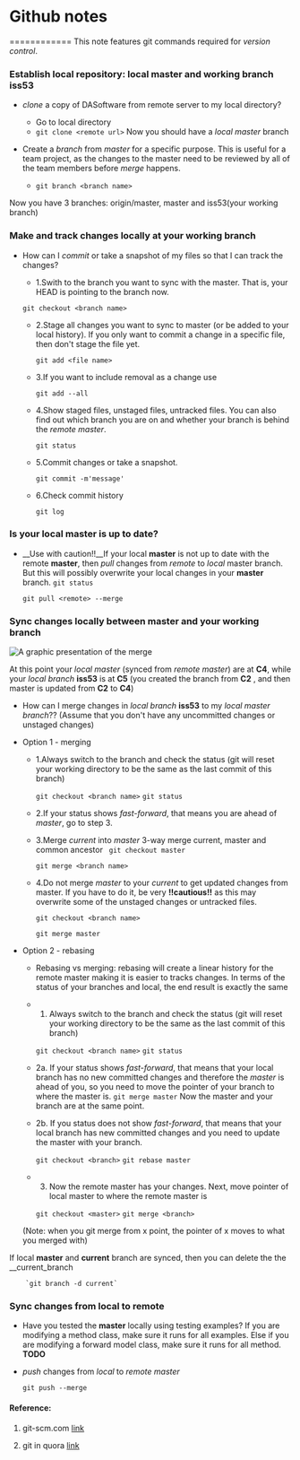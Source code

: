 # Github notes
============
This note features git commands required for *version control*. 

### Establish local repository: local __master__ and working branch __iss53__
- *clone* a copy of DASoftware from remote server to my local directory?
	- Go to local directory
	- `git clone <remote url>`
Now you should have a *local master* branch

- Create a *branch* from *master* for a specific purpose. This is useful for a team project, as the changes to the master need to be reviewed by all of the team members before *merge* happens.

	- `git branch <branch name>`

Now you have 3 branches: origin/master, master and iss53(your working branch)

### Make and track changes locally at your working branch
- How can I *commit* or take a snapshot of my files so that I can track the changes?
	- 1.Swith to the branch you want to sync with the master. That is, your HEAD is pointing to the branch now.

	`git checkout <branch name>`

	- 2.Stage all changes you want to sync to master (or be added to your local history). If you only want to commit a change in a specific file, then don't stage the file yet.

		`git add <file name>`

	- 3.If you want to include removal as a change use

		`git add --all`	

	- 4.Show staged files, unstaged files, untracked files. You can also find out which branch you are on and whether your branch is behind the *remote master*.

		` git status `

	- 5.Commit changes or take a snapshot. 

		`git commit -m'message'`

	- 6.Check commit history

		`git log`

### Is your local __master__ is up to date?
- __Use with caution!!__If your local __master__ is not up to date with the remote __master__, then *pull* changes from *remote* to *local* master branch. But this will possibly overwrite your local changes in your __master__ branch. 
	` git status `

	` git pull <remote> --merge `

### Sync changes locally between __master__ and your working branch

![A graphic presentation of the merge](http://git-scm.com/book/en/v2/book/03-git-branching/images/basic-merging-1.png)

At this point your *local master* (synced from *remote master*) are at __C4__, while your *local branch* __iss53__ is at __C5__ (you created the branch from __C2__ , and then master is updated from __C2__ to __C4__)

- How can I merge changes in *local branch* __iss53__ to my *local master branch*?? (Assume that you don't have any uncommitted changes or unstaged changes)

- Option 1 - merging

	- 1.Always switch to the branch and check the status (git will reset your working directory to be the same as the last commit of this branch)

		`git checkout <branch name>`
		`git status`

	- 2.If your status shows *fast-forward*, that means you are ahead of *master*, go to step 3.

	- 3.Merge *current* into *master* 3-way merge current, master and common ancestor
		` git checkout master`

		` git merge <branch name> `

	- 4.Do not merge *master* to your *current* to get updated changes from master. If you have to do it, be very __!!cautious!!__ as this may overwrite some of the unstaged changes or untracked files.

		`git checkout <branch name>`

		`git merge master`
		
- Option 2 - rebasing
	- Rebasing vs merging: rebasing will create a linear history for the remote master making it is easier to tracks changes. In terms of the status of your branches and local, the end result is exactly the same
	- 1. Always switch to the branch and check the status (git will reset your working directory to be the same as the last commit of this branch)

		`git checkout <branch name>`
		`git status`
		
	- 2a. If your status shows *fast-forward*, that means that your local branch has no new committed changes and therefore the *master* is ahead of you, so you need to move the pointer of your branch to where the master is.
		`git merge master`
	Now the master and your branch are at the same point.
	
	- 2b. If you status does not show *fast-forward*, that means that your local branch has new committed changes and you need to update the master with your branch.
	
		`git checkout <branch>`
		`git rebase master`


	- 3. Now the remote master has your changes. Next, move pointer of local master to where the remote master is
	
		`git checkout <master>`
		`git merge <branch>`

	(Note: when you git merge from x point, the pointer of x moves to what you merged with)



If local __master__ and __current__ branch are synced, then you can delete the the __current_branch

		`git branch -d current`

### Sync changes from local to remote
- Have you tested the __master__ locally using testing examples? If you are modifying a method class, make sure it runs for all examples. Else if you are modifying a forward model class, make sure it runs for all method. __TODO__

- *push* changes from *local* to *remote master*

	` git push --merge `

#### Reference:
1. git-scm.com [link](http://git-scm.com/book/en/v2/Git-Branching-Basic-Branching-and-Merging)

2. git in quora [link](http://www.quora.com/How-do-you-explain-basics-of-Git-in-simple-words)

<script type="text/javascript"
   src="http://cdn.mathjax.org/mathjax/latest/MathJax.js?config=TeX-AMS-MML_HTMLorMML"></script>
